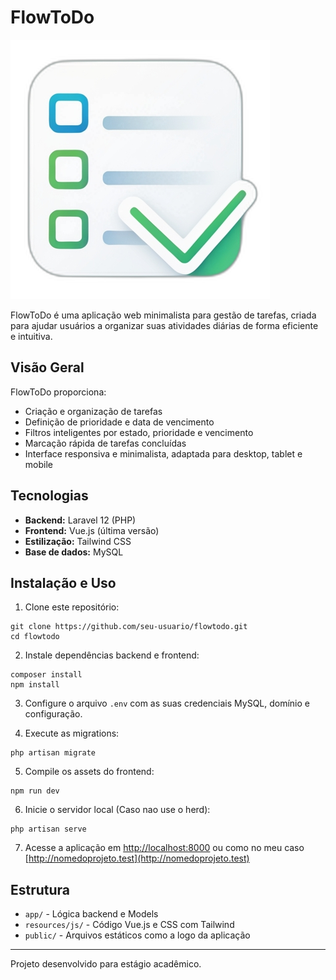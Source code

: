 # FlowToDo

![FlowToDo Logo](public/logo.png)

FlowToDo é uma aplicação web minimalista para gestão de tarefas, criada para ajudar usuários a organizar suas atividades diárias de forma eficiente e intuitiva.

## Visão Geral

FlowToDo proporciona:
- Criação e organização de tarefas
- Definição de prioridade e data de vencimento
- Filtros inteligentes por estado, prioridade e vencimento
- Marcação rápida de tarefas concluídas
- Interface responsiva e minimalista, adaptada para desktop, tablet e mobile

## Tecnologias

- **Backend:** Laravel 12 (PHP)
- **Frontend:** Vue.js (última versão)
- **Estilização:** Tailwind CSS
- **Base de dados:** MySQL

## Instalação e Uso

1. Clone este repositório:

```
git clone https://github.com/seu-usuario/flowtodo.git
cd flowtodo
```


2. Instale dependências backend e frontend:

```
composer install
npm install
```

3. Configure o arquivo `.env` com as suas credenciais MySQL, domínio e configuração.

4. Execute as migrations:

```
php artisan migrate
```

5. Compile os assets do frontend:

```
npm run dev
```

6. Inicie o servidor local (Caso nao use o herd):

```
php artisan serve
```


7. Acesse a aplicação em [http://localhost:8000](http://localhost:8000) ou como no meu caso [http://nomedoprojeto.test](http://nomedoprojeto.test)

## Estrutura

- `app/` - Lógica backend e Models
- `resources/js/` - Código Vue.js e CSS com Tailwind
- `public/` - Arquivos estáticos como a logo da aplicação

---

Projeto desenvolvido para estágio acadêmico.

